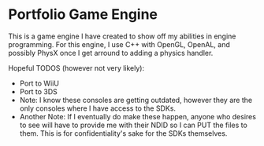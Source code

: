 # Portfolio Game Engine
This is a game engine I have created to show off my abilities in engine programming. For this engine, I use C++ with OpenGL, OpenAL, and possibly PhysX once I get arround to adding a physics handler.

Hopeful TODOS (however not very likely):
  - Port to WiiU
  - Port to 3DS
  - Note: I know these consoles are getting outdated, however they are the only consoles where I have access to the SDKs.
  - Another Note: If I eventually do make these happen, anyone who desires to see will have to provide me with their NDID so I can PUT the files to them. This is for confidentiality's sake for the SDKs themselves.

